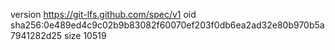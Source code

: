version https://git-lfs.github.com/spec/v1
oid sha256:0e489ed4c9c02b9b83082f60070ef203f0db6ea2ad32e80b970b5a7941282d25
size 10519
